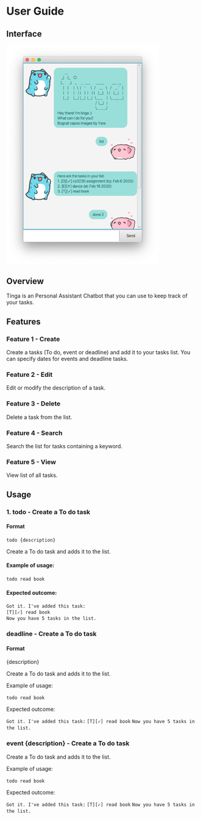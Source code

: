 # User Guide

## Interface
<img src="Ui.png" width="400">

## Overview
Tinga is an Personal Assistant Chatbot that you can use to keep track of your tasks.

## Features 

### Feature 1 - Create 
Create a tasks (To do, event or deadline) and add it to your tasks list.
You can specify dates for events and deadline tasks.

### Feature 2 - Edit 
Edit or modify the description of a task.

### Feature 3 - Delete 
Delete a task from the list.

### Feature 4 - Search 
Search the list for tasks containing a keyword.

### Feature 5 - View 
View list of all tasks.

## Usage

### 1. todo - Create a To do task

#### Format

    todo {description} 

Create a To do task and adds it to the list.

#### Example of usage: 

    todo read book

#### Expected outcome:

    Got it. I've added this task:
    [T][✓] read book
    Now you have 5 tasks in the list.

### deadline - Create a To do task

#### Format
{description} 

Create a To do task and adds it to the list.

Example of usage: 

`todo read book`

Expected outcome:

`Got it. I've added this task:`
`[T][✓] read book`
`Now you have 5 tasks in the list.`

### event {description} - Create a To do task

Create a To do task and adds it to the list.

Example of usage: 

`todo read book`

Expected outcome:

`Got it. I've added this task:`
`[T][✓] read book`
`Now you have 5 tasks in the list.`
